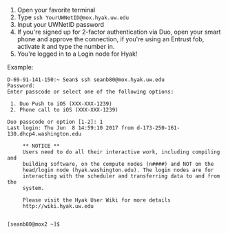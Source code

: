1. Open your favorite terminal
2. Type `ssh YourUWNetID@mox.hyak.uw.edu`
3. Input your UWNetID password
4. If you're signed up for 2-factor authentication via Duo, open your smart phone and approve the connection, if you're using an Entrust fob, activate it and type the number in.
5. You're logged in to a Login node for Hyak!

Example:

```
D-69-91-141-150:~ Sean$ ssh seanb80@mox.hyak.uw.edu
Password: 
Enter passcode or select one of the following options:

 1. Duo Push to iOS (XXX-XXX-1239)
 2. Phone call to iOS (XXX-XXX-1239)

Duo passcode or option [1-2]: 1
Last login: Thu Jun  8 14:59:10 2017 from d-173-250-161-130.dhcp4.washington.edu

     ** NOTICE **
     Users need to do all their interactive work, including compiling and 
     building software, on the compute nodes (n####) and NOT on the
     head/login node (hyak.washington.edu). The login nodes are for
     interacting with the scheduler and transferring data to and from the
     system.

     Please visit the Hyak User Wiki for more details
     http://wiki.hyak.uw.edu


[seanb80@mox2 ~]$ 
```